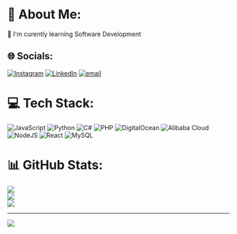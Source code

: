 # 💫 About Me:
📖 I'm curently learning Software Development


## 🌐 Socials:
[![Instagram](https://img.shields.io/badge/Instagram-%23E4405F.svg?logo=Instagram&logoColor=white)](https://instagram.com/hiyooooo16) [![LinkedIn](https://img.shields.io/badge/LinkedIn-%230077B5.svg?logo=linkedin&logoColor=white)](https://linkedin.com/in/raden-adika-ruzain-malazi-0ab8a6324) [![email](https://img.shields.io/badge/Email-D14836?logo=gmail&logoColor=white)](mailto:adikaruzain@gmail.com) 

# 💻 Tech Stack:
![JavaScript](https://img.shields.io/badge/javascript-%23323330.svg?style=for-the-badge&logo=javascript&logoColor=%23F7DF1E) ![Python](https://img.shields.io/badge/python-3670A0?style=for-the-badge&logo=python&logoColor=ffdd54) ![C#](https://img.shields.io/badge/c%23-%23239120.svg?style=for-the-badge&logo=csharp&logoColor=white) ![PHP](https://img.shields.io/badge/php-%23777BB4.svg?style=for-the-badge&logo=php&logoColor=white) ![DigitalOcean](https://img.shields.io/badge/DigitalOcean-%230167ff.svg?style=for-the-badge&logo=digitalOcean&logoColor=white) ![Alibaba Cloud](https://img.shields.io/badge/AlibabaCloud-%23FF6701.svg?style=for-the-badge&logo=alibabacloud&logoColor=white) ![NodeJS](https://img.shields.io/badge/node.js-6DA55F?style=for-the-badge&logo=node.js&logoColor=white) ![React](https://img.shields.io/badge/react-%2320232a.svg?style=for-the-badge&logo=react&logoColor=%2361DAFB) ![MySQL](https://img.shields.io/badge/mysql-4479A1.svg?style=for-the-badge&logo=mysql&logoColor=white)
# 📊 GitHub Stats:
![](https://github-readme-stats.vercel.app/api?username=Hiyooooo&theme=dark&hide_border=false&include_all_commits=false&count_private=false)<br/>
![](https://nirzak-streak-stats.vercel.app/?user=Hiyooooo&theme=dark&hide_border=false)<br/>
![](https://github-readme-stats.vercel.app/api/top-langs/?username=Hiyooooo&theme=dark&hide_border=false&include_all_commits=false&count_private=false&layout=compact)

---
[![](https://visitcount.itsvg.in/api?id=Hiyooooo&icon=0&color=0)](https://visitcount.itsvg.in)

<!-- Proudly created with GPRM ( https://gprm.itsvg.in ) -->
